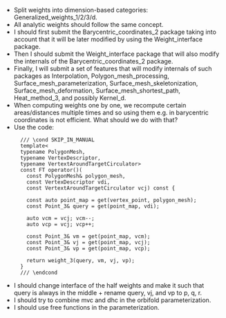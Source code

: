 * Split weights into dimension-based categories: Generalized_weights_1/2/3/d.
* All analytic weights should follow the same concept.
* I should first submit the Barycentric_coordinates_2 package taking into account that
  it will be later modified by using the Weight_interface package.
* Then I should submit the Weight_interface package that will also modify the internals
  of the Barycentric_coordinates_2 package.
* Finally, I will submit a set of features that will modify internals of such packages
  as Interpolation, Polygon_mesh_processing, Surface_mesh_parameterization, Surface_mesh_skeletonization,
  Surface_mesh_deformation, Surface_mesh_shortest_path, Heat_method_3, and possibly Kernel_d.
* When computing weights one by one, we recompute certain areas/distances multiple times and so
  using them e.g. in barycentric coordinates is not efficient. What should we do with that?
* Use the code:
  ```
    /// \cond SKIP_IN_MANUAL
    template<
    typename PolygonMesh,
    typename VertexDescriptor,
    typename VertextAroundTargetCirculator>
    const FT operator()(
      const PolygonMesh& polygon_mesh,
      const VertexDescriptor vdi,
      const VertextAroundTargetCirculator vcj) const {

      const auto point_map = get(vertex_point, polygon_mesh);
      const Point_3& query = get(point_map, vdi);

      auto vcm = vcj; vcm--;
      auto vcp = vcj; vcp++;

      const Point_3& vm = get(point_map, vcm);
      const Point_3& vj = get(point_map, vcj);
      const Point_3& vp = get(point_map, vcp);

      return weight_3(query, vm, vj, vp);
    }
    /// \endcond
  ```
* I should change interface of the half weights and make it such that query is always in the middle +
  rename query, vj, and vp to p, q, r.
* I should try to combine mvc and dhc in the orbifold parameterization.
* I should use free functions in the parameterization.